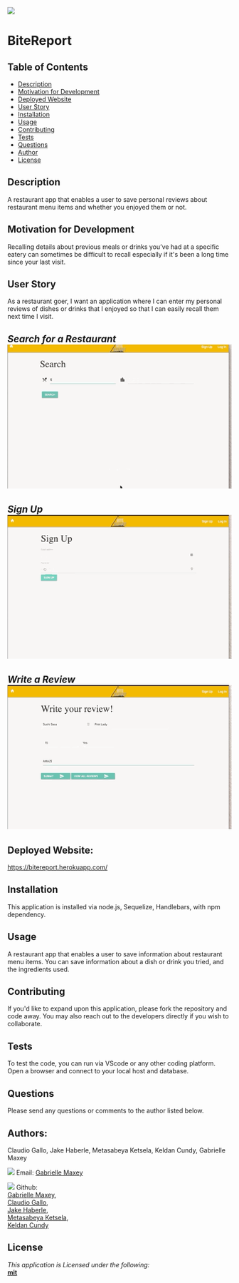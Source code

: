 

  ![](https://img.shields.io/badge/License-mit-lightblue)



  # BiteReport





  ## Table of Contents
  * [Description](#Description)
  * [Motivation for Development](#Motivation)
  * [Deployed Website](#Deployed)
  * [User Story](#User)
  * [Installation](#Installation)
  * [Usage](#Usage)
  * [Contributing](#Contributing)
  * [Tests](#Tests)
  * [Questions](#Questions)
  * [Author](#Author)
  * [License](#License)
  
  
  
  
  
  
  
  

  ## Description
 A restaurant app that enables a user to save personal reviews about restaurant menu items and whether you enjoyed them or not.


     
          


     
     

  ## Motivation for Development
 Recalling details about previous meals or drinks you’ve had at a specific eatery can sometimes be difficult to recall especially if it's been a long time since your last visit.



     
          

     
     

  ## User Story
 As a restaurant goer, I want an application where I can enter my personal reviews of dishes or drinks that I enjoyed so that I can easily recall them next time I visit.











 
    
    
    
    
    




*Search for a Restaurant*      
![picture](public/assets/images/Search.gif)   
---



 
  
 
 
   
  
  
  
  

     
     
     
     





*Sign Up*     
![picture](public/assets/images/signup.gif)   
---


     
     
     
     
    
  
  





      
      
      

*Write a Review*      
![picture](public/assets/images/writeAreview.gif)  
---


       
  
  
  





       



## Deployed Website: 
https://bitereport.herokuapp.com/ 













  ## Installation
  This application is installed via node.js, Sequelize, Handlebars,  with npm dependency.


  ## Usage
  A restaurant app that enables a user to save information about restaurant menu items. You can save information about a dish or drink you tried, and the ingredients used.


  ## Contributing
  If you'd like to expand upon this application, please fork the repository and code away. You may also reach out to the developers directly if you wish to collaborate.


  ## Tests
  To test the code, you can run via VScode or any other coding platform. Open a browser and connect to your local host and database.


  ## Questions
  Please send any questions or comments to the author listed below.



  ## Authors:
  Claudio Gallo, Jake Haberle, Metasabeya Ketsela, Keldan Cundy, Gabrielle Maxey

  ![](http://i.imgur.com/VlgBKQ9.png) Email: [Gabrielle Maxey](gmaxey@gmail.com)     


  ![](http://i.imgur.com/9I6NRUm.png) Github:      
  [Gabrielle Maxey](https:/github.com/GabrielleM45),     
  [Claudio Gallo](https://github.com/mrclaudiogallo),    
  [Jake Haberle](https://github.com/jhaberle),     
  [Metasabeya Ketsela](https://github.com/metasabeya),    
  [Keldan Cundy](https://github.com/keldykins)      



  ## License
  *This application is Licensed under the following:*\
  **[mit](https://choosealicense.com/licenses/mit/)**


